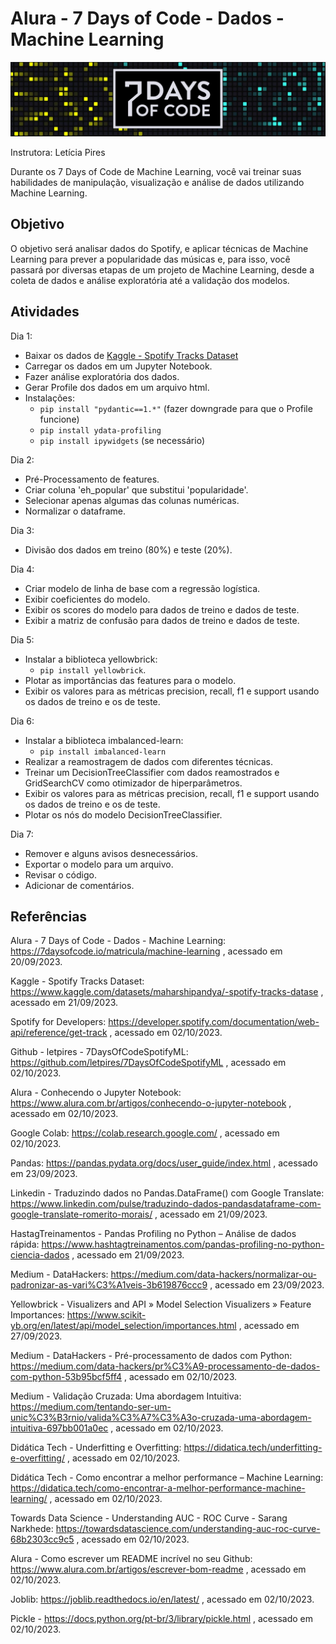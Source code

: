 # Alura - 7 Days of Code - Dados - Machine Learning
![7DayOfCode-Logo](../imgs/7DaysOfCode-Logo.jpg)

Instrutora: Letícia Pires

Durante os 7 Days of Code de Machine Learning, você vai treinar suas habilidades de manipulação, 
visualização e análise de dados utilizando Machine Learning. 


## Objetivo
O objetivo será analisar dados do Spotify, 
e aplicar técnicas de Machine Learning para prever a popularidade das músicas e, para isso, 
você passará por diversas etapas de um projeto de Machine Learning, 
desde a coleta de dados e análise exploratória até a validação dos modelos.


## Atividades
Dia 1:
- Baixar os dados de [Kaggle - Spotify Tracks Dataset](https://www.kaggle.com/datasets/maharshipandya/-spotify-tracks-datase)
- Carregar os dados em um Jupyter Notebook.
- Fazer análise exploratória dos dados.
- Gerar Profile dos dados em um arquivo html.
- Instalações:
  * `pip install "pydantic==1.*"` (fazer downgrade para que o Profile funcione)
  * `pip install ydata-profiling`
  * `pip install ipywidgets` (se necessário)

Dia 2:
- Pré-Processamento de features.
- Criar coluna 'eh_popular' que substitui 'popularidade'.
- Selecionar apenas algumas das colunas numéricas.
- Normalizar o dataframe.

Dia 3:
- Divisão dos dados em treino (80%) e teste (20%).

Dia 4:
- Criar modelo de linha de base com a regressão logística.
- Exibir coeficientes do modelo.
- Exibir os scores do modelo para dados de treino e dados de teste.
- Exibir a matriz de confusão para dados de treino e dados de teste.

Dia 5:
- Instalar a biblioteca yellowbrick: 
    * `pip install yellowbrick`.
- Plotar as importâncias das features para o modelo.
- Exibir os valores para as métricas precision, recall, f1 e support usando os dados de treino e os de teste.

Dia 6:
- Instalar a biblioteca imbalanced-learn:
    * `pip install imbalanced-learn`
- Realizar a reamostragem de dados com diferentes técnicas.
- Treinar um DecisionTreeClassifier com dados reamostrados e GridSearchCV como otimizador de hiperparâmetros.
- Exibir os valores para as métricas precision, recall, f1 e support usando os dados de treino e os de teste.
- Plotar os nós do modelo DecisionTreeClassifier.

Dia 7:
- Remover e alguns avisos desnecessários.
- Exportar o modelo para um arquivo.
- Revisar o código.
- Adicionar de comentários.


## Referências
Alura - 7 Days of Code - Dados - Machine Learning:
https://7daysofcode.io/matricula/machine-learning
 , acessado em 20/09/2023.

Kaggle - Spotify Tracks Dataset:
https://www.kaggle.com/datasets/maharshipandya/-spotify-tracks-datase
 , acessado em 21/09/2023.

Spotify for Developers:
https://developer.spotify.com/documentation/web-api/reference/get-track
 , acessado em 02/10/2023.

Github - letpires - 7DaysOfCodeSpotifyML:
https://github.com/letpires/7DaysOfCodeSpotifyML
 , acessado em 02/10/2023.

Alura - Conhecendo o Jupyter Notebook: 
https://www.alura.com.br/artigos/conhecendo-o-jupyter-notebook
 , acessado em 02/10/2023.

Google Colab: 
https://colab.research.google.com/
 , acessado em 02/10/2023.

Pandas: 
https://pandas.pydata.org/docs/user_guide/index.html
 , acessado em 23/09/2023.


Linkedin - Traduzindo dados no Pandas.DataFrame() com Google Translate:
https://www.linkedin.com/pulse/traduzindo-dados-pandasdataframe-com-google-translate-romerito-morais/
 , acessado em 21/09/2023.

HastagTreinamentos - Pandas Profiling no Python – Análise de dados rápida:
https://www.hashtagtreinamentos.com/pandas-profiling-no-python-ciencia-dados
 , acessado em 21/09/2023.

Medium - DataHackers: https://medium.com/data-hackers/normalizar-ou-padronizar-as-vari%C3%A1veis-3b619876ccc9
 , acessado em 23/09/2023.


Yellowbrick - Visualizers and API » Model Selection Visualizers » Feature Importances:
https://www.scikit-yb.org/en/latest/api/model_selection/importances.html
, acessado em 27/09/2023.

Medium - DataHackers - Pré-processamento de dados com Python: 
https://medium.com/data-hackers/pr%C3%A9-processamento-de-dados-com-python-53b95bcf5ff4
 , acessado em 02/10/2023.

Medium - Validação Cruzada: Uma abordagem Intuitiva:
https://medium.com/tentando-ser-um-unic%C3%B3rnio/valida%C3%A7%C3%A3o-cruzada-uma-abordagem-intuitiva-697bb001a0ec 
 , acessado em 02/10/2023.

Didática Tech - Underfitting e Overfitting:
https://didatica.tech/underfitting-e-overfitting/
 , acessado em 02/10/2023.

Didática Tech - Como encontrar a melhor performance – Machine Learning:
https://didatica.tech/como-encontrar-a-melhor-performance-machine-learning/
 , acessado em 02/10/2023.

Towards Data Science - Understanding AUC - ROC Curve - Sarang Narkhede:
https://towardsdatascience.com/understanding-auc-roc-curve-68b2303cc9c5
 , acessado em 02/10/2023.

Alura - Como escrever um README incrível no seu Github:
https://www.alura.com.br/artigos/escrever-bom-readme
 , acessado em 02/10/2023.

Joblib:
https://joblib.readthedocs.io/en/latest/
 , acessado em 02/10/2023.

Pickle - 
https://docs.python.org/pt-br/3/library/pickle.html
 , acessado em 02/10/2023.